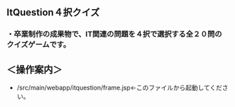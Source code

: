 ## ItQuestion４択クイズ
### ・卒業制作の成果物で、IT関連の問題を４択で選択する全２０問のクイズゲームです。
## ＜操作案内＞
- /src/main/webapp/itquestion/frame.jsp←このファイルから起動してください。
